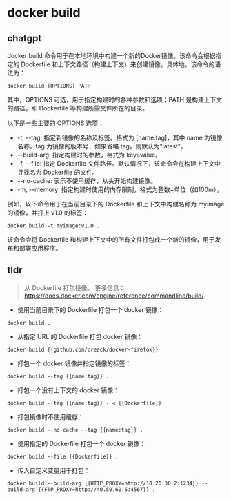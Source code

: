 # docker build 
## chatgpt 
docker build 命令用于在本地环境中构建一个新的Docker镜像。该命令会根据指定的 Dockerfile 和上下文路径（构建上下文）来创建镜像。具体地，该命令的语法为：

```
docker build [OPTIONS] PATH
```

其中，OPTIONS 可选，用于指定构建时的各种参数和选项；PATH 是构建上下文的路径，即 Dockerfile 等构建所需文件所在的目录。

以下是一些主要的 OPTIONS 选项：

- -t, --tag: 指定新镜像的名称及标签。格式为 [name:tag]，其中 name 为镜像名称，tag 为镜像的版本号，如果省略 tag，则默认为“latest”。
- --build-arg: 指定构建时的参数，格式为 key=value。
- -f, --file: 指定 Dockerfile 文件路径。默认情况下，该命令会在构建上下文中寻找名为 Dockerfile 的文件。
- --no-cache: 表示不使用缓存，从头开始构建镜像。
- -m, --memory: 指定构建时使用的内存限制，格式为整数+单位（如100m）。

例如，以下命令用于在当前目录下的 Dockerfile 和上下文中构建名称为 myimage 的镜像，并打上 v1.0 的标签：

```
docker build -t myimage:v1.0 .
```

该命令会将 Dockerfile 和构建上下文中的所有文件打包成一个新的镜像，用于发布和部署应用程序。 

## tldr 
 
> 从 Dockerfile 打包镜像。
> 更多信息：<https://docs.docker.com/engine/reference/commandline/build/>.

- 使用当前目录下的 Dockerfile 打包一个 docker 镜像：

`docker build .`

- 从指定 URL 的 Dockerfile 打包 docker 镜像：

`docker build {{github.com/creack/docker-firefox}}`

- 打包一个 docker 镜像并指定镜像的标签：

`docker build --tag {{name:tag}} .`

- 打包一个没有上下文的 docker 镜像：

`docker build --tag {{name:tag}} - < {{Dockerfile}}`

- 打包镜像时不使用缓存：

`docker build --no-cache --tag {{name:tag}} .`

- 使用指定的 Dockerfile 打包一个 docker 镜像：

`docker build --file {{Dockerfile}} .`

- 传入自定义变量用于打包：

`docker build --build-arg {{HTTP_PROXY=http://10.20.30.2:1234}} --build-arg {{FTP_PROXY=http://40.50.60.5:4567}} .`
